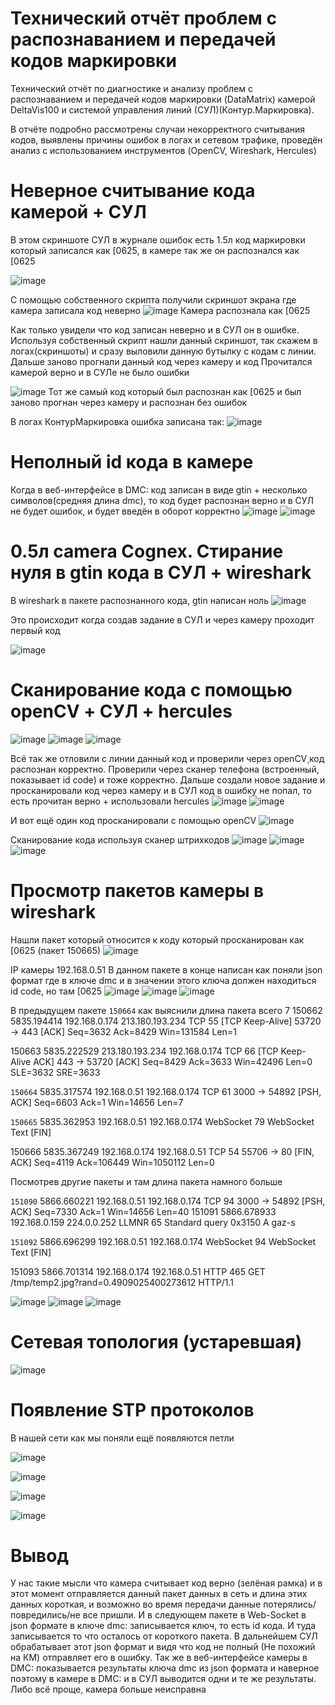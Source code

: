 # Технический отчёт проблем с распознаванием и передачей кодов маркировки


Технический отчёт по диагностике и анализу проблем с распознаванием и передачей кодов маркировки (DataMatrix) камерой DeltaVis100 и системой управления линий (СУЛ)(Контур.Маркировка). 

В отчёте подробно рассмотрены случаи некорректного считывания кодов, выявлены причины ошибок в логах и сетевом трафике, проведён анализ с использованием инструментов (OpenCV, Wireshark, Hercules)






# Неверное считывание кода камерой + СУЛ
В этом скриншоте СУЛ в журнале ошибок есть 1.5л код маркировки который записался как [0625, в камере так же он распознался как [0625

![image](https://github.com/user-attachments/assets/c09d8798-7787-4e6e-b87c-1fbff97e60f1)

С помощью собственного скрипта получили скриншот экрана где камера записала код неверно
![image](https://github.com/user-attachments/assets/24d75a48-eac2-4095-bc36-4474e8258956)
Камера распознала как [0625

Как только увидели что код записан неверно и в СУЛ он в ошибке. Используя собственный скрипт нашли данный скриншот, так скажем в логах(скриншоты) и сразу выловили данную бутылку с кодам с линии. Дальше заново прогнали данный код через камеру и код Прочитался камерой верно и в СУЛе не было ошибки

![image](https://github.com/user-attachments/assets/6f619dec-8768-46ef-9cff-915b98aea1fb)
Тот же самый код который был распознан как [0625 и был заново прогнан через камеру и распознан без ошибок

В логах КонтурМаркировка ошибка записана так: 
![image](https://github.com/user-attachments/assets/d57714b8-839f-4f54-9bd0-a5d3b3a1a70c)


# Неполный id кода в камере
Когда в веб-интерфейсе в DMC: код записан в виде gtin + несколько символов(средняя длина dmc), то код будет распознан верно и в СУЛ не будет ошибок, и будет введён в оборот корректно
![image](https://github.com/user-attachments/assets/8ee110ff-76de-41ef-a9ae-17647303cdbe)
![image](https://github.com/user-attachments/assets/f64cffba-dab9-4e7a-b1d7-897f985e6fd1)


# 0.5л camera Cognex. Стирание нуля в gtin кода в СУЛ + wireshark
В wireshark в пакете распознанного кода, gtin написан ноль
![image](https://github.com/user-attachments/assets/56e00a65-aa15-4668-9fe6-85d5dbb28383)

Это происходит когда создав задание в СУЛ и через камеру проходит первый код 

![image](https://github.com/user-attachments/assets/dc2fad28-a0da-4527-ae35-b9715057c7c6)

# Сканирование кода с помощью openCV + СУЛ + hercules
![image](https://github.com/user-attachments/assets/7c3fbf2d-aee9-40b1-9dc3-9d4551357669)
![image](https://github.com/user-attachments/assets/c5bbd63f-5150-458f-8d19-a87826b13533)
![image](https://github.com/user-attachments/assets/ba4f0be6-4834-49cc-978c-f6bfea69e007)


Всё так же отловили с линии данный код и проверили через openCV¸код распознан корректно. Проверили через сканер телефона (встроенный, показывает id code) и тоже корректно.
Дальше создали новое задание и просканировали код через камеру и в СУЛ код в ошибку не попал, то есть прочитан верно + использовали hercules
![image](https://github.com/user-attachments/assets/c2d03779-9a67-4389-835d-f5febc99b79c)
![image](https://github.com/user-attachments/assets/088c8934-e21b-4b91-b5a2-7561fd529aeb)

И вот ещё один код просканировали с помощью openCV
![image](https://github.com/user-attachments/assets/d8df4929-3065-4df9-b3f8-c796001c5e7a)

Сканирование кода используя сканер штрихкодов
![image](https://github.com/user-attachments/assets/7fad25b9-faba-40ad-960d-83a5d85ab3d6)
![image](https://github.com/user-attachments/assets/05f66277-db90-4349-b4e3-cb8c7eeb9f5b)
![image](https://github.com/user-attachments/assets/93b7d081-beef-4a6c-9801-e1b86ec8c5db)


# Просмотр пакетов камеры в wireshark
Нашли пакет который относится к коду который просканирован как [0625 
(пакет 150665)
![image](https://github.com/user-attachments/assets/67b09382-9e65-47ef-bc35-f2c40d46d09b)

IP камеры 192.168.0.51
В данном пакете в конце написан как поняли json формат где в ключе dmc и в значении этого ключа должен находиться id code, но там [0625 
![image](https://github.com/user-attachments/assets/5ce9aa8c-09be-4d78-b972-0eb0df8da80c)
![image](https://github.com/user-attachments/assets/8289fb73-1a52-4a8c-a53a-1cea160ce414)
![image](https://github.com/user-attachments/assets/588867df-68cf-401e-b136-094d88729025)

В предыдущем пакете ```150664``` как выяснили длина пакета всего 7
150662	5835.194414	192.168.0.174	213.180.193.234	TCP	55	[TCP Keep-Alive] 53720 → 443 [ACK] Seq=3632 Ack=8429 Win=131584 Len=1

150663	5835.222529	213.180.193.234	192.168.0.174	TCP	66	[TCP Keep-Alive ACK] 443 → 53720 [ACK] Seq=8429 Ack=3633 Win=42496 Len=0 SLE=3632 SRE=3633

```150664```	5835.317574	192.168.0.51	192.168.0.174	TCP	61	3000 → 54892 [PSH, ACK] Seq=6603 Ack=1 Win=14656 Len=7

```150665```	5835.362953	192.168.0.51	192.168.0.174	WebSocket	79	WebSocket Text [FIN]

150666	5835.367249	192.168.0.174	192.168.0.51	TCP	54	55706 → 80 [FIN, ACK] Seq=4119 Ack=106449 Win=1050112 Len=0

Посмотрев другие пакеты и там длина пакета намного больше

```151090```	5866.660221	192.168.0.51	192.168.0.174	TCP	94	3000 → 54892 [PSH, ACK] Seq=7330 Ack=1 Win=14656 Len=40
151091	5866.678933	192.168.0.159	224.0.0.252	LLMNR	65	Standard query 0x3150 A gaz-s

```151092```	5866.696299	192.168.0.51	192.168.0.174	WebSocket	94	WebSocket Text [FIN]

151093	5866.701314	192.168.0.174	192.168.0.51	HTTP	465	GET /tmp/temp2.jpg?rand=0.4909025400273612 HTTP/1.1

![image](https://github.com/user-attachments/assets/fce987bb-872b-48bd-a170-08f71b9fe884)
![image](https://github.com/user-attachments/assets/9567f39b-872f-4469-bf25-30f0b89a988d)
![image](https://github.com/user-attachments/assets/8ad0c367-2daf-4d19-ab1c-1902e9c6c863)

# Сетевая топология (устаревшая)

![image](https://github.com/user-attachments/assets/760e8fc7-fb8b-4cd6-a882-d9af8ed18bd9)

# Появление STP протоколов
В нашей сети как мы поняли ещё появляются петли

![image](https://github.com/user-attachments/assets/bb228b7d-425c-4b4f-88c1-c589460735e8)

![image](https://github.com/user-attachments/assets/96b23c73-e1e5-4e28-aacb-64fd55a31fc3)

![image](https://github.com/user-attachments/assets/aa725321-e391-4b2b-95d0-f517e0aff265)

![image](https://github.com/user-attachments/assets/87ee1c63-3b94-48df-a4e9-6b8398413f9d)

# Вывод
У нас такие мысли что камера считывает код верно (зелёная рамка) и в этот момент отправляется данный пакет данных в сеть и длина этих данных короткая, и возможно во время передачи данные потерялись/повредились/не все пришли. И в следующем пакете в Web-Socket в json формате в ключе dmc: записывается ключ, то есть id кода. 
И туда записывается то что осталось от короткого пакета. В дальнейшем СУЛ обрабатывает этот json формат и видя что код не полный (Не похожий на КМ) отправляет его в ошибку. 
Так же в веб-интерфейсе камеры в DMC: показывается результаты ключа dmc из json формата и наверное поэтому в камере в DMC: и в СУЛ выводится одни и те же результаты. Либо всё проще, камера больше неисправна











